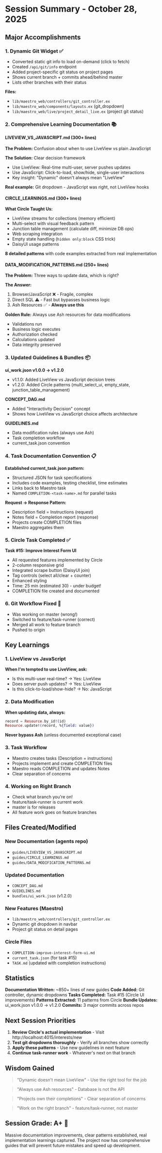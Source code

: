 # Session Summary - October 28, 2025

## Major Accomplishments

### 1. Dynamic Git Widget ✅
- Converted static git info to load on-demand (click to fetch)
- Created `/api/git/info` endpoint
- Added project-specific git status on project pages
- Shows current branch + commits ahead/behind master
- Lists other branches with their status

**Files:**
- `lib/maestro_web/controllers/git_controller.ex`
- `lib/maestro_web/components/layouts.ex` (git_dropdown)
- `lib/maestro_web/live/project_detail_live.ex` (project git status)

### 2. Comprehensive Learning Documentation 📚

#### LIVEVIEW_VS_JAVASCRIPT.md (300+ lines)
**The Problem:** Confusion about when to use LiveView vs plain JavaScript

**The Solution:** Clear decision framework
- Use LiveView: Real-time multi-user, server pushes updates
- Use JavaScript: Click-to-load, show/hide, single-user interactions
- Key insight: "Dynamic" doesn't always mean "LiveView"

**Real example:** Git dropdown - JavaScript was right, not LiveView hooks

#### CIRCLE_LEARNINGS.md (300+ lines)
**What Circle Taught Us:**
- LiveView streams for collections (memory efficient)
- Multi-select with visual feedback pattern
- Junction table management (calculate diff, minimize DB ops)
- Web scraping integration
- Empty state handling (`hidden only:block` CSS trick)
- DaisyUI usage patterns

**8 detailed patterns** with code examples extracted from real implementation

#### DATA_MODIFICATION_PATTERNS.md (250+ lines)
**The Problem:** Three ways to update data, which is right?

**The Answer:**
1. Browser/JavaScript ❌ - Fragile, complex
2. Direct SQL ⚠️ - Fast but bypasses business logic
3. Ash Resources ✅ - **Always use this**

**Golden Rule:** Always use Ash resources for data modifications
- Validations run
- Business logic executes
- Authorization checked
- Calculations updated
- Data integrity preserved

### 3. Updated Guidelines & Bundles 📦

**ui_work.json v1.0.0 → v1.2.0**
- v1.1.0: Added LiveView vs JavaScript decision trees
- v1.2.0: Added Circle patterns (multi_select_ui, empty_state, junction_table_management)

**CONCEPT_DAG.md**
- Added "Interactivity Decision" concept
- Shows how LiveView vs JavaScript choice affects architecture

**GUIDELINES.md**
- Data modification rules (always use Ash)
- Task completion workflow
- current_task.json convention

### 4. Task Documentation Convention 📋

**Established current_task.json pattern:**
- Structured JSON for task specifications
- Includes code examples, testing checklist, time estimates
- Links back to Maestro task
- Named `COMPLETION-<task-name>.md` for parallel tasks

**Request → Response Pattern:**
- Description field = Instructions (request)
- Notes field = Completion report (response)
- Projects create COMPLETION files
- Maestro aggregates them

### 5. Circle Task Completed ✅

**Task #15: Improve Interest Form UI**
- All requested features implemented by Circle
- 2-column responsive grid
- Integrated scrape button (DaisyUI join)
- Tag controls (select all/clear + counter)
- Enhanced styling
- Time: 25 min (estimated 30) - under budget!
- COMPLETION file created and documented

### 6. Git Workflow Fixed 🔧
- Was working on master (wrong!)
- Switched to feature/task-runner (correct)
- Merged all work to feature branch
- Pushed to origin

## Key Learnings

### 1. LiveView vs JavaScript
**When I'm tempted to use LiveView, ask:**
- Is this multi-user real-time? → Yes: LiveView
- Does server push updates? → Yes: LiveView
- Is this click-to-load/show-hide? → No: JavaScript

### 2. Data Modification
**When updating data, always:**
```elixir
record = Resource.by_id!(id)
Resource.update!(record, %{field: value})
```
**Never bypass Ash** (unless documented exceptional case)

### 3. Task Workflow
- Maestro creates tasks (Description = instructions)
- Projects implement and create COMPLETION files
- Maestro reads COMPLETION and updates Notes
- Clear separation of concerns

### 4. Working on Right Branch
- Check what branch you're on!
- feature/task-runner is current work
- master is for releases
- All feature work goes on feature branches

## Files Created/Modified

### New Documentation (agents repo)
- `guides/LIVEVIEW_VS_JAVASCRIPT.md`
- `guides/CIRCLE_LEARNINGS.md`
- `guides/DATA_MODIFICATION_PATTERNS.md`

### Updated Documentation
- `CONCEPT_DAG.md`
- `GUIDELINES.md`
- `bundles/ui_work.json` (v1.2.0)

### New Features (Maestro)
- `lib/maestro_web/controllers/git_controller.ex`
- Dynamic git dropdown in navbar
- Project git status on detail pages

### Circle Files
- `COMPLETION-improve-interest-form-ui.md`
- `current_task.json` (for task #15)
- `TASK.md` (updated with completion instructions)

## Statistics

**Documentation Written:** ~850+ lines of new guides
**Code Added:** Git controller, dynamic dropdowns
**Tasks Completed:** Task #15 (Circle UI improvements)
**Patterns Extracted:** 11 patterns from Circle
**Bundle Updates:** ui_work.json v1.0.0 → v1.2.0
**Commits:** 3 major commits across repos

## Next Session Priorities

1. **Review Circle's actual implementation** - Visit http://localhost:4015/interests/new
2. **Test git dropdowns thoroughly** - Verify all branches show correctly
3. **Apply these patterns** - Use new guidelines in next feature
4. **Continue task-runner work** - Whatever's next on that branch

## Wisdom Gained

> "Dynamic doesn't mean LiveView" - Use the right tool for the job

> "Always use Ash resources" - Database is not the API

> "Projects own their completions" - Clear separation of concerns

> "Work on the right branch" - feature/task-runner, not master

## Session Grade: A+ 🎯

Massive documentation improvements, clear patterns established, real implementation learnings captured. The project now has comprehensive guides that will prevent future mistakes and speed up development.
